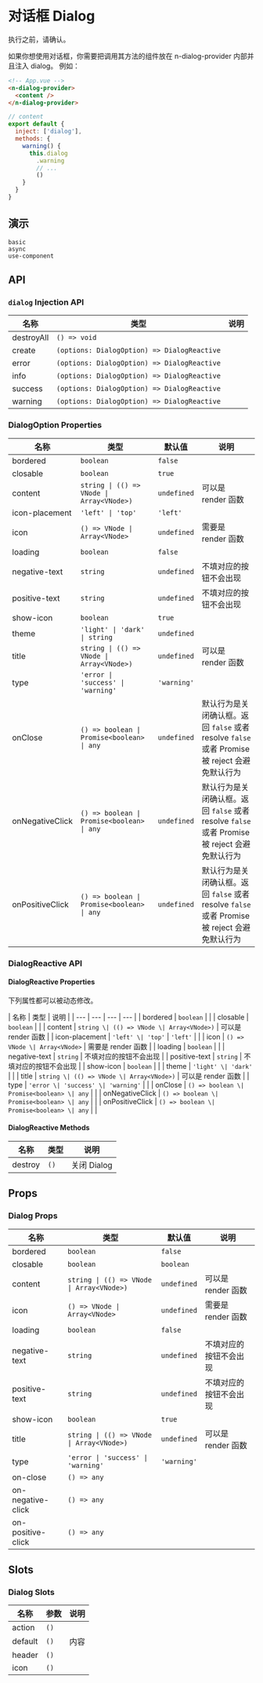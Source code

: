 # 对话框 Dialog

执行之前，请确认。

<n-space vertical>
<n-alert title="使用前提" type="warning">
  如果你想使用对话框，你需要把调用其方法的组件放在 <n-text code>n-dialog-provider</n-text> 内部并且注入 <n-text code>dialog</n-text>。
</n-alert>
例如：

```html
<!-- App.vue -->
<n-dialog-provider>
  <content />
</n-dialog-provider>
```

```js
// content
export default {
  inject: ['dialog'],
  methods: {
    warning() {
      this.dialog
        .warning
        // ...
        ()
    }
  }
}
```

</n-space>

## 演示

```demo
basic
async
use-component
```

## API

### `dialog` Injection API

| 名称       | 类型                                        | 说明 |
| ---------- | ------------------------------------------- | ---- |
| destroyAll | `() => void`                                |      |
| create     | `(options: DialogOption) => DialogReactive` |      |
| error      | `(options: DialogOption) => DialogReactive` |      |
| info       | `(options: DialogOption) => DialogReactive` |      |
| success    | `(options: DialogOption) => DialogReactive` |      |
| warning    | `(options: DialogOption) => DialogReactive` |      |

### DialogOption Properties

| 名称 | 类型 | 默认值 | 说明 |
| --- | --- | --- | --- |
| bordered | `boolean` | `false` |  |
| closable | `boolean` | `true` |  |
| content | `string \| (() => VNode \| Array<VNode>)` | `undefined` | 可以是 render 函数 |
| icon-placement | `'left' \| 'top'` | `'left'` |  |
| icon | `() => VNode \| Array<VNode>` | `undefined` | 需要是 render 函数 |
| loading | `boolean` | `false` |  |
| negative-text | `string` | `undefined` | 不填对应的按钮不会出现 |
| positive-text | `string` | `undefined` | 不填对应的按钮不会出现 |
| show-icon | `boolean` | `true` |  |
| theme | `'light' \| 'dark' \| string` | `undefined` |  |
| title | `string \| (() => VNode \| Array<VNode>)` | `undefined` | 可以是 render 函数 |
| type | `'error \| 'success' \| 'warning'` | `'warning'` |  |
| onClose | `() => boolean \| Promise<boolean> \| any` | `undefined` | 默认行为是关闭确认框。返回 `false` 或者 resolve `false` 或者 Promise 被 reject 会避免默认行为 |
| onNegativeClick | `() => boolean \| Promise<boolean> \| any` | `undefined` | 默认行为是关闭确认框。返回 `false` 或者 resolve `false` 或者 Promise 被 reject 会避免默认行为 |
| onPositiveClick | `() => boolean \| Promise<boolean> \| any` | `undefined` | 默认行为是关闭确认框。返回 `false` 或者 resolve `false` 或者 Promise 被 reject 会避免默认行为 |

### DialogReactive API

#### DialogReactive Properties

下列属性都可以被动态修改。

| 名称 | 类型 | 说明 |
| --- | --- | --- | --- |
| bordered | `boolean` |  |
| closable | `boolean` |  |
| content | `string \| (() => VNode \| Array<VNode>)` | 可以是 render 函数 |
| icon-placement | `'left' \| 'top'` | `'left'` |  |
| icon | `() => VNode \| Array<VNode>` | 需要是 render 函数 |
| loading | `boolean` |  |
| negative-text | `string` | 不填对应的按钮不会出现 |
| positive-text | `string` | 不填对应的按钮不会出现 |
| show-icon | `boolean` |  |
| theme | `'light' \| 'dark'` |  |
| title | `string \| (() => VNode \| Array<VNode>)` | 可以是 render 函数 |
| type | `'error \| 'success' \| 'warning'` |  |
| onClose | `() => boolean \| Promise<boolean> \| any` |  |
| onNegativeClick | `() => boolean \| Promise<boolean> \| any` |  |
| onPositiveClick | `() => boolean \| Promise<boolean> \| any` |  |

#### DialogReactive Methods

| 名称    | 类型 | 说明        |
| ------- | ---- | ----------- |
| destroy | `()` | 关闭 Dialog |

## Props

### Dialog Props

| 名称 | 类型 | 默认值 | 说明 |
| --- | --- | --- | --- |
| bordered | `boolean` | `false` |  |
| closable | `boolean` | `boolean` |  |
| content | `string \| (() => VNode \| Array<VNode>)` | `undefined` | 可以是 render 函数 |
| icon | `() => VNode \| Array<VNode>` | `undefined` | 需要是 render 函数 |
| loading | `boolean` | `false` |  |
| negative-text | `string` | `undefined` | 不填对应的按钮不会出现 |
| positive-text | `string` | `undefined` | 不填对应的按钮不会出现 |
| show-icon | `boolean` | `true` |  |
| title | `string \| (() => VNode \| Array<VNode>)` | `undefined` | 可以是 render 函数 |
| type | `'error \| 'success' \| 'warning'` | `'warning'` |  |
| on-close | `() => any` |  |
| on-negative-click | `() => any` |  |
| on-positive-click | `() => any` |  |

## Slots

### Dialog Slots

| 名称    | 参数 | 说明 |
| ------- | ---- | ---- |
| action  | `()` |      |
| default | `()` | 内容 |
| header  | `()` |      |
| icon    | `()` |      |
